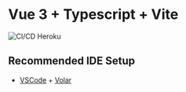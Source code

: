 # Vue 3 + Typescript + Vite

![CI/CD Heroku](https://github.com/ochemerys/vite-vue-boilerplate/actions/workflows/ci-cd-heroku.yml/badge.svg?branch=master)

## Recommended IDE Setup

- [VSCode](https://code.visualstudio.com/) + [Volar](https://marketplace.visualstudio.com/items?itemName=johnsoncodehk.volar)
